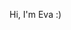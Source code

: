 Hi, I'm Eva :)


<!---
evagiacomello/evagiacomello is a ✨ special ✨ repository because its `README.md` (this file) appears on your GitHub profile.
You can click the Preview link to take a look at your changes.
--->

